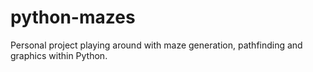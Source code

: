 # python-mazes
Personal project playing around with maze generation, pathfinding and graphics within Python.
